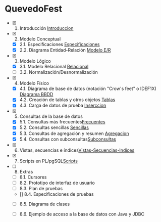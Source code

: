 # QuevedoFest

- [x] 1. Introducción  [Introduccion](Introduccion/Introduccion.md) 
- [x] 2. Modelo Conceptual 
   - [x] 2.1. Especificaciones [Especificaciones](Modelo-Conceptual/Especificaciones.md)
   - [x] 2.2. Diagrama Entidad-Relación [Modelo E/R](Modelo-Conceptual/ModeloConceptual.drawio.crswap.png)
- [x] 3. Modelo Lógico 
   - [x] 3.1. Modelo Relacional [Relacional](Modelo-Logico/Modelo-Relacional.md)
   - [ ] 3.2. Normalización/Desnormalización
- [x] 4. Modelo Físico
   - [x] 4.1. Diagrama de base de datos (notación "Crow's feet" o IDEF1X) [Diagrama BBDD](Modelo-Fisico/DiagramaBBDD.md)
   - [x] 4.2. Creación de tablas y otros objetos [Tablas](Modelo-Fisico/Creacion-de-tablas.md)
   - [x] 4.3. Carga de datos de prueba [Inserccion](Modelo-Fisico/Inserccion-de-datos) 
- [x] 5. Consultas de la base de datos
   - [x] 5.1. Consultas más frecuentes[Frecuentes](Consultas/Consultas-mas-frecuentes)
   - [x] 5.2. Consultas sencillas [Sencillas](Consultas/Consultas-sencillas)
   - [x] 5.3. Consultas de agregación y resumen [Agregacion](Consultas/Consultas-de-Agregacion)
   - [x] 5.4. Consultas con subconsultas[Subconsultas](Consultas/Subconsultas)
- [x] 6. Vistas, secuencias e índices[Vistas-Secuencias-Indices](Vistas/Vsitas-secuencias-indices)
- [x] 7. Scripts en PL/pgSQL[Scripts](Scripts/scripts)
- [ ] 8. Extras
   - [ ] 8.1. Cursores
   - [ ] 8.2. Prototipo de interfaz de usuario
   - [ ] 8.3. Plan de pruebas
   - [] 8.4. Especificaciones de pruebas
   - [ ] 8.5. Diagrama de clases
   - [ ] 8.6. Ejemplo de acceso a la base de datos con Java y JDBC
   